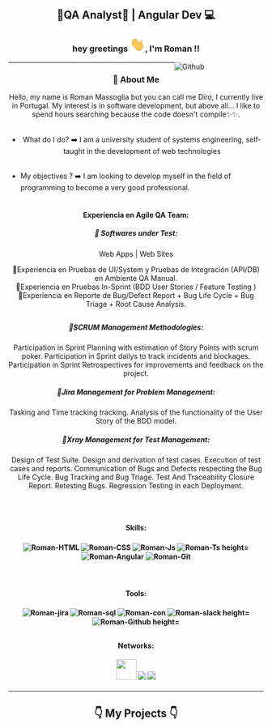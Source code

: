 <h2 align="center"> 🚀QA Analyst🐞 | Angular Dev 💻</h2>

<h3 align="center">hey greetings  <img src="https://raw.githubusercontent.com/parth-27/parth-27/master/Hi.gif" width="30px">, I'm Roman !! </h3> 

<img width="35%" align="right" alt="Github" src="https://user-images.githubusercontent.com/48678280/88862734-4903af80-d201-11ea-968b-9c939d88a37c.gif">

<hr/>

<h3 align="center">🔎 About Me </h3> 
<div align="center">
Hello, my name is Roman Massoglia but you can call me Diro, I currently live in Portugal. My interest is in software development, but above all... I like to spend hours searching because the code doesn't compile✨✨.<br><br>

* What do I do? ➡️ I am a university student of systems engineering, self-taught in the development of web technologies<br><br>
</div>

* My objectives ? ➡️ I am looking to develop myself in the field of programming to become a very good professional.<br><br>
 
<div align="center">
 
#### Experiencia en Agile QA Team: 
##### 👔 Softwares under Test:
 Web Apps | Web Sites 

🔎Experiencia en Pruebas de UI/System y Pruebas de Integración (API/DB) en Ambiente QA Manual.<br>
🧪Experiencia en Pruebas In-Sprint (BDD User Stories / Feature Testing )<br>
🐞Experiencia en Reporte de Bug/Defect Report + Bug Life Cycle + Bug Triage + Root Cause Analysis.
</div>

##

<div align="center">
 
##### 🚩SCRUM Management Methodologies:
  Participation in Sprint Planning with estimation of Story Points with scrum poker. 
  Participation in Sprint dailys to track incidents and blockages. 
  Participation in Sprint Retrospectives for improvements and feedback on the project. 
##### 🚀Jira Management for Problem Management:
  Tasking and Time tracking tracking.
  Analysis of the functionality of the User Story of the BDD model. 
##### 🧪Xray Management for Test Management:
  Design of Test Suite.
  Design and derivation of test cases.
  Execution of test cases and reports.
  Communication of Bugs and Defects respecting the Bug Life Cycle.
  Bug Tracking and Bug Triage.
  Test And Traceability Closure Report.
  Retesting Bugs.
  Regression Testing in each Deployment.
 
 </div>

## 

<div align="center">
<div style="display: inline_block"><br>
  <h4>Skills:<h4>
  <img align="center" alt="Roman-HTML" height="30" width="40" src="https://cdn.jsdelivr.net/gh/devicons/devicon/icons/html5/html5-original-wordmark.svg">
  <img align="center" alt="Roman-CSS" height="30" width="40" src="https://cdn.jsdelivr.net/gh/devicons/devicon/icons/css3/css3-original-wordmark.svg">
  <img align="center" alt="Roman-Js" height="30" width="40" src="https://cdn.jsdelivr.net/gh/devicons/devicon/icons/javascript/javascript-original.svg">
   <img align="center" alt="Roman-Ts height="30" width="40" src="https://cdn.jsdelivr.net/gh/devicons/devicon/icons/typescript/typescript-plain.svg" />
  <img align="center" alt="Roman-Angular" height="30" width="40" src="https://cdn.jsdelivr.net/gh/devicons/devicon/icons/angularjs/angularjs-original.svg" />
   <img align="center" alt="Roman-Git" height="30" width="40" src="https://cdn.jsdelivr.net/gh/devicons/devicon/icons/git/git-original.svg" />
 
</div>
</div>
                                                                                                                                           
<div align="center">   
<div style="display: inline_block"><br>
  <h4> Tools: <h4>
  <img align="center" alt="Roman-jira" height="30" width="40" src="https://cdn.jsdelivr.net/gh/devicons/devicon/icons/jira/jira-original-wordmark.svg">
  <img align="center" alt="Roman-sql" height="30" width="40" src="https://cdn.jsdelivr.net/gh/devicons/devicon/icons/postgresql/postgresql-original-wordmark.svg">
  <img align="center" alt="Roman-con" height="30" width="40" src="https://cdn.jsdelivr.net/gh/devicons/devicon/icons/confluence/confluence-original-wordmark.svg">
  <img align="center" alt="Roman-slack height="30" width="40"  src="https://cdn.jsdelivr.net/gh/devicons/devicon/icons/slack/slack-original-wordmark.svg" />
   <img align="center" alt="Roman-Github height="30" width="40" src="https://cdn.jsdelivr.net/gh/devicons/devicon/icons/github/github-original-wordmark.svg" />
   </div>
   </div>
  
##

<div align="center">
 <div> 
  <h4>Networks:<h4>
 <a href="https://www.linkedin.com/in/diego-massoglia" target="_blank"><img style="width:40px; height:40px;" src="https://cdn.jsdelivr.net/gh/devicons/devicon/icons/linkedin/linkedin-original.svg"/></a>
  <a href = "mailto:massogliad@outlook.com" target="_blank"><img src="https://www.flaticon.com/free-icon/outlook_732223?term=outlook&page=1&position=2&origin=tag&related_id=732223"></a>
  <a href= target="_blank"><img src="https://img.shields.io/badge/-LinkedIn-%230077B5?style=for-the-badge&logo=linkedin&logoColor=white"></a> 
  
</div>
</div>

<hr/>

<h2 align="center"> 👇 My Projects 👇</h2> 
